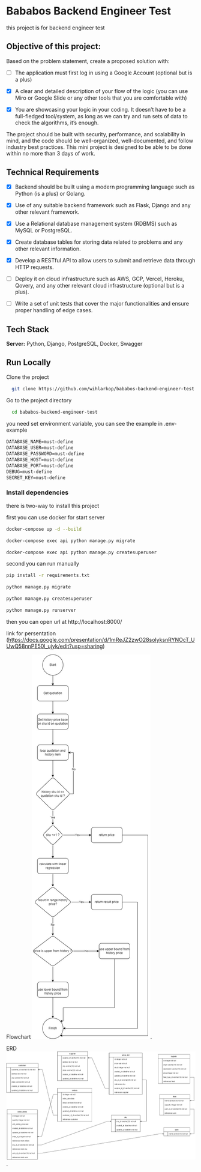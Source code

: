 # Bababos Backend Engineer Test

this project is for backend engineer test

## Objective of this project:

Based on the problem statement, create a proposed solution with:

- [ ] The application must first log in using a Google Account (optional but is a plus)

- [x] A clear and detailed description of your flow of the logic (you can use Miro or Google
Slide or any other tools that you are comfortable with)

- [X] You are showcasing your logic in your coding. It doesn’t have to be a full-fledged
tool/system, as long as we can try and run sets of data to check the algorithms, it’s
enough.

The project should be built with security, performance, and scalability in mind, and the code
should be well-organized, well-documented, and follow industry best practices. This mini
project is designed to be able to be done within no more than 3 days of work.

## Technical Requirements
- [x] Backend should be built using a modern programming language such as Python (is a
plus) or Golang.

- [x] Use of any suitable backend framework such as Flask, Django and any other
relevant framework.

- [x] Use a Relational database management system (RDBMS) such as MySQL or
PostgreSQL.

- [x] Create database tables for storing data related to problems and any other relevant
information.

- [x] Develop a RESTful API to allow users to submit and retrieve data through HTTP
requests.

- [ ] Deploy it on cloud infrastructure such as AWS, GCP, Vercel, Heroku, Qovery, and
any other relevant cloud infrastructure (optional but is a plus).

- [ ] Write a set of unit tests that cover the major functionalities and ensure proper
handling of edge cases.


## Tech Stack

**Server:** Python, Django, PostgreSQL, Docker, Swagger

## Run Locally

Clone the project

```bash
  git clone https://github.com/wihlarkop/bababos-backend-engineer-test
```

Go to the project directory

```bash
  cd bababos-backend-engineer-test
```

you need set environment variable, you can see the example in .env-example

```dotenv
DATABASE_NAME=must-define
DATABASE_USER=must-define
DATABASE_PASSWORD=must-define
DATABASE_HOST=must-define
DATABASE_PORT=must-define
DEBUG=must-define
SECRET_KEY=must-define
```

### Install dependencies

there is two-way to install this project

first you can use docker for start server

```bash
docker-compose up -d --build
```

```bash
docker-compose exec api python manage.py migrate 
```

```bash
docker-compose exec api python manage.py createsuperuser 
```

second you can run manually

```bash
pip install -r requirements.txt
```

```bash
python manage.py migrate
```

```bash
python manage.py createsuperuser
```

```bash
python manage.py runserver
```

then you can open url at http://localhost:8000/

link for persentation (https://docs.google.com/presentation/d/1mReJZ2zwO28solyksnRYNOcT_UUwQ58nnPE50l_ujyk/edit?usp=sharing)

Flowchart
![Flowchart](/images/Flowchart.jpg).

ERD
![ERD](/images/erd.jpg).
